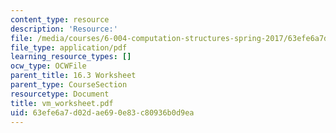 ```yaml
---
content_type: resource
description: 'Resource:'
file: /media/courses/6-004-computation-structures-spring-2017/63efe6a7d02dae690e83c80936b0d9ea_vm_worksheet.pdf
file_type: application/pdf
learning_resource_types: []
ocw_type: OCWFile
parent_title: 16.3 Worksheet
parent_type: CourseSection
resourcetype: Document
title: vm_worksheet.pdf
uid: 63efe6a7-d02d-ae69-0e83-c80936b0d9ea
---
```

